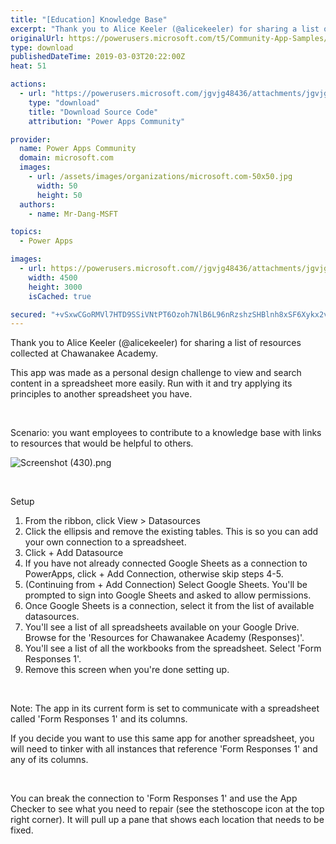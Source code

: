 ```yaml
---
title: "[Education] Knowledge Base"
excerpt: "Thank you to Alice Keeler (@alicekeeler) for sharing a list of resources collected at Chawanakee Academy. This app was made as a personal design"
originalUrl: https://powerusers.microsoft.com/t5/Community-App-Samples/Education-Knowledge-Base/td-p/245412
type: download
publishedDateTime: 2019-03-03T20:22:00Z
heat: 51

actions:
  - url: "https://powerusers.microsoft.com/jgvjg48436/attachments/jgvjg48436/AppFeedbackGallery/118/2/Teaching%20Resources%20(36).msapp"
    type: "download"
    title: "Download Source Code"
    attribution: "Power Apps Community"

provider:
  name: Power Apps Community
  domain: microsoft.com
  images:
    - url: /assets/images/organizations/microsoft.com-50x50.jpg
      width: 50
      height: 50
  authors:
    - name: Mr-Dang-MSFT

topics:
  - Power Apps

images:
  - url: https://powerusers.microsoft.com//jgvjg48436/attachments/jgvjg48436/AppFeedbackGallery/118/1/Screenshot%20(430).png
    width: 4500
    height: 3000
    isCached: true

secured: "+vSxwCGoRMVl7HTD9SSiVNtPT6Ozoh7NlB6L96nRzshzSHBlnh8xSF6Xykx2vQppRJtH1Awtv+rOlyW4jKoh9I70MtVkHuaSBLhjc1KdZAa3Thh5giHgnSVulwybGasym43pXme6au/LYDZQXCURhKHm9dtJTyQOw+aiajwN25BihW7j8Amwi+h/aAEgJURHzHq8jEFeg79enrEWhC/fh/vWuaOUZ/Mkk7ukmd6wf4hvMPXTF58J2209ZnrcrMhcUQApW7LYqkJLEybAh1+3msJpcPeVT7dIwypePCRgY3jXC5tw9Q2jnPVB+wd9AEIOMaNpPvleJv4j3h4R+VIrIhHubXARcxBnwm4Q52Exq3OUIfnaqQPudu4kvauZfM40WbSdSnmRRv3o2D5v+VSZPA==;CuuQkIBYU53y8YxhOEKCeg=="
---
```

<p>Thank you to Alice Keeler (@alicekeeler) for sharing a list of resources collected at Chawanakee Academy.</p>
<p>This app was made as a personal design challenge to view and search content in a spreadsheet more easily. Run with it and try applying its principles to another spreadsheet you have.</p>
<p>&nbsp;</p>
<p>Scenario: you want employees to contribute to a knowledge base with links to resources that would be helpful to others.&nbsp;</p>
<p><span class="lia-inline-image-display-wrapper lia-image-align-center" image-alt="Screenshot (430).png" style="width: 999px;"><img src="https://powerusers.microsoft.com/t5/image/serverpage/image-id/54775iB8A52C8614909F8A/image-size/large?v=1.0&amp;px=999" title="Screenshot (430).png" alt="Screenshot (430).png" li-image-url="https://powerusers.microsoft.com/t5/image/serverpage/image-id/54775iB8A52C8614909F8A?v=1.0" li-image-display-id="'54775iB8A52C8614909F8A'" li-message-uid="'245412'" li-messages-message-image="true" li-bindable="" class="lia-media-image" tabindex="0" li-bypass-lightbox-when-linked="true" li-use-hover-links="false"></span></p>
<p>&nbsp;</p>
<p>Setup</p>
<ol>
<li>From the ribbon, click View &gt; Datasources</li>
<li>Click the ellipsis and remove the existing tables. This is so you can add your own connection to a spreadsheet.</li>
<li>Click + Add Datasource</li>
<li>If you have not already connected Google Sheets as a connection to PowerApps, click + Add Connection, otherwise skip steps 4-5.</li>
<li>(Continuing from + Add Connection) Select Google Sheets. You'll be prompted to sign into Google Sheets and asked to allow permissions.</li>
<li>Once Google Sheets is a connection, select it from the list of available datasources.</li>
<li>You'll see a list of all spreadsheets available on your Google Drive. Browse for the 'Resources for Chawanakee Academy (Responses)'.</li>
<li>You'll see a list of all the workbooks from the spreadsheet. Select 'Form Responses 1'.</li>
<li>Remove this screen when you're done setting up.</li>
</ol>
<p>&nbsp;</p>
<p>Note: The app in its current form is set to communicate with a spreadsheet called 'Form Responses 1' and its columns.</p>
<p>If you decide you want to use this same app for another spreadsheet, you will need to tinker with all instances that reference 'Form Responses 1' and any of its columns.</p>
<p>&nbsp;</p>
<p>You can break the connection to 'Form Responses 1' and use the App Checker to see what you need to repair (see the stethoscope icon at the top right corner). It will pull up a pane that shows each location that needs to be fixed.</p>


